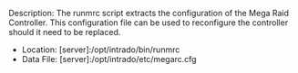 Description: The runmrc script extracts the configuration of the Mega Raid Controller. This configuration file can be used to reconfigure the controller should it need to be replaced.

* Location: [server]:/opt/intrado/bin/runmrc
* Data File: [server]:/opt/intrado/etc/megarc.cfg

